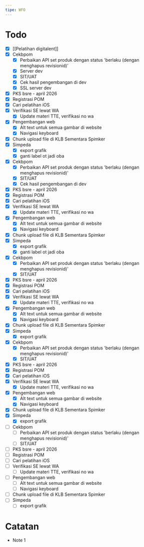 ```yaml
---
tipe: WFO
---
```

# Todo
- [x] [[Pelatihan digitalent]] 
- [x] Cekbpom
	- [x] Perbaikan API set produk dengan status 'berlaku (dengan menghapus revisionid)'
	- [x] Server dev
	- [x] SIT/UAT
	- [x] Cek hasil pengembangan di dev
	- [x] SSL server dev
- [x] PKS bsre - april 2026
- [x] Registrasi POM
- [x] Cari pelatihan iOS
- [x] Verifikasi SE lewat WA
	- [x] Update materi TTE, verifikasi no wa
- [x] Pengembangan web
	- [x] Alt text untuk semua gambar di website
	- [x] Navigasi keyboard
- [x] Chunk upload file di KLB Sementara Spimker
- [x] Simpeda
	- [x] export grafik
	- [x] ganti label ot jadi oba
- [x] Cekbpom
	- [x] Perbaikan API set produk dengan status 'berlaku (dengan menghapus revisionid)'
	- [x] SIT/UAT
	- [x] Cek hasil pengembangan di dev
- [x] PKS bsre - april 2026
- [x] Registrasi POM
- [x] Cari pelatihan iOS
- [x] Verifikasi SE lewat WA
	- [x] Update materi TTE, verifikasi no wa
- [x] Pengembangan web
	- [x] Alt text untuk semua gambar di website
	- [x] Navigasi keyboard
- [x] Chunk upload file di KLB Sementara Spimker
- [x] Simpeda
	- [x] export grafik
	- [x] ganti label ot jadi oba
- [x] Cekbpom
	- [x] Perbaikan API set produk dengan status 'berlaku (dengan menghapus revisionid)'
	- [x] SIT/UAT
- [x] PKS bsre - april 2026
- [x] Registrasi POM
- [x] Cari pelatihan iOS
- [x] Verifikasi SE lewat WA
	- [x] Update materi TTE, verifikasi no wa
- [x] Pengembangan web
	- [x] Alt text untuk semua gambar di website
	- [x] Navigasi keyboard
- [x] Chunk upload file di KLB Sementara Spimker
- [x] Simpeda
	- [x] export grafik
- [x] Cekbpom
	- [x] Perbaikan API set produk dengan status 'berlaku (dengan menghapus revisionid)'
	- [x] SIT/UAT
- [x] PKS bsre - april 2026
- [x] Registrasi POM
- [x] Cari pelatihan iOS
- [x] Verifikasi SE lewat WA
	- [x] Update materi TTE, verifikasi no wa
- [x] Pengembangan web
	- [x] Alt text untuk semua gambar di website
	- [x] Navigasi keyboard
- [x] Chunk upload file di KLB Sementara Spimker
- [x] Simpeda
	- [x] export grafik
- [ ] Cekbpom
	- [ ] Perbaikan API set produk dengan status 'berlaku (dengan menghapus revisionid)'
	- [ ] SIT/UAT
- [ ] PKS bsre - april 2026
- [ ] Registrasi POM
- [ ] Cari pelatihan iOS
- [ ] Verifikasi SE lewat WA
	- [ ] Update materi TTE, verifikasi no wa
- [ ] Pengembangan web
	- [ ] Alt text untuk semua gambar di website
	- [ ] Navigasi keyboard
- [ ] Chunk upload file di KLB Sementara Spimker
- [ ] Simpeda
	- [ ] export grafik
# Catatan
- Note 1
